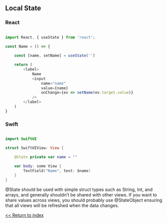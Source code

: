 ## Local State

### React

```javascript

import React, { useState } from 'react';

const Name = () => {
    
    const [name, setName] = useState('')

    return (
        <label>
            Name
            <input
                name="name"
                value={name}
                onChange={ev => setName(ev.target.value)}
            />
        </label>
    )
}

```

### Swift

```swift

import SwiftUI

struct SwiftUIView: View {

    @State private var name = ""

    var body: some View {
        TextField("Name", text: $name)
    }
}

```

@State should be used with simple struct types such as String, Int, and arrays, and generally shouldn’t be shared with other views. If you want to share values across views, you should probably use @StateObject ensuring that all views will be refreshed when the data changes.


[<< Return to index](README.md)